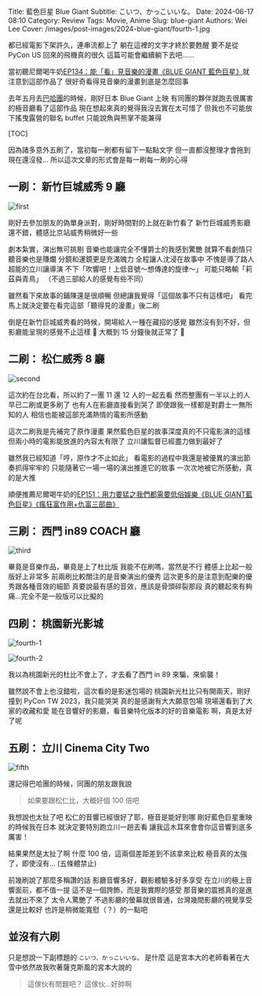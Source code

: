 Title: 藍色巨星 Blue Giant
Subtitle: こいつ、かっこいいな。
Date: 2024-06-17 08:10
Category: Review
Tags: Movie, Anime
Slug: blue-giant
Authors: Wei Lee
Cover: /images/post-images/2024-blue-giant/fourth-1.jpg

都已經電影下架許久，連串流都上了
躺在這裡的文字才終於要甦醒
要不是從 PyCon US 回來的飛機真的很久
這篇可能會繼續躺下去吧......

<!--more-->

當初聽尼爾喝牛奶[EP134：能「看」見音樂的漫畫《BLUE GIANT 藍色巨星》](https://open.firstory.me/story/clbhksxr700xt01ql8ziagwev)就注意到這部作品了
很好奇看得見音樂的漫畫到底是怎麼回事

去年五月去[巴哈團]({filename}/posts/travel/2023/4-bahamut-anime-tourism-2023.md)的時候，剛好日本 Blue Giant 上映
有同團的夥伴就跑去很厲害的極音廳看了這部作品
現在想起來真的覺得我沒去實在太可惜了
但我也不可能放下搖曳露營的聯名 buffet
只能說魚與熊掌不能兼得

[TOC]

因為諸多意外五刷了，當初每一刷都有留下一點點文字
但一直都沒整理才會拖到現在還沒發...
所以這次文章的形式會是每一刷每一刷的心得

## 一刷： 新竹巨城威秀 9 廳

![first](/images/post-images/2024-blue-giant/first.jpg)

剛好去參加朋友的偽單身派對，剛好時間對的上就在新竹看了
新竹巨城威秀影廳還不錯，體感比京站威秀稍微好一些

劇本紮實，演出無可挑剔
音樂也能讓完全不懂爵士的我感到驚艷
就算不看劇情只聽音樂也是賺爛
分鏡和運鏡更是充滿魄力
全程讓人沈浸在故事中
不愧是導了路人超能的立川讓導演
不下「吹響吧！上低音號～想傳達的旋律～」
可能只略輸「莉茲與青鳥」
（不過三部給人的感覺有些不同）

雖然看下來故事的鋪陳還是很順暢
但總讓我覺得「這個故事不只有這樣吧」
看完馬上就決定要在看完這部「聽得見的漫畫」後二刷

倒是在新竹巨城威秀看的時候，開場給人一種在藏招的感覺
雖然沒有到不好，但影廳能呈現的感覺不止這樣 👀
大概到 15 分鐘後就正常了 🤔

## 二刷： 松仁威秀 8 廳

![second](/images/post-images/2024-blue-giant/second.jpg)

這次約在台北看，所以約了一團 11 還 12 人的一起去看
然而整團有一半以上的人早已二刷或更多刷了
也有人在影廳直接看到哭了
即使跟我一樣都是對爵士一無所知的人
相信也能被這部充滿熱情的電影所感動

這次二刷我是先補完了原作漫畫
果然藍色巨星的故事深度真的不只電影演的這樣
但兩小時的電影能放進的內容太有限了
立川讓監督已經盡力做到最好了

雖然我已經知道「哼，原作才不止如此」
看電影的過程中我還是被優異的演出節奏抓得牢牢的
只能隨著它一場一場的演出推進它的故事
一次次地被它所感動，真的是大推

順便推薦尼爾喝牛奶的[EP151：用力要猛之我們都需要低俗娛樂《BLUE GIANT藍色巨星》《瘋狂富作用+仇富三部曲》](https://open.firstory.me/story/clivxe5cu02cn01vo64i736ci)

## 三刷： 西門 in89 COACH 廳

![third](/images/post-images/2024-blue-giant/third.jpg)

畢竟是音樂作品，畢竟是上了杜比版
我能不在刷嗎，當然是不行
體感上比起一般版好上非常多
前兩刷比較關注的是音樂演出的優秀
這次更多的是注意到配樂的優秀跟各種音效的細節
真要說最有感的音效，應該是骨頭碎裂那段
真的聽起來有夠痛...完全不是一般版可以比擬的

## 四刷： 桃園新光影城

![fourth-1](/images/post-images/2024-blue-giant/fourth-1.jpg)

![fourth-2](/images/post-images/2024-blue-giant/fourth-2.jpg)

我以為桃園新光的杜比不會上了，才去看了西門 in 89
來騙，來偷襲！

雖然說不會上也沒錯啦，這次看的是影迷包場的
桃園新光杜比只有開兩天，剛好撞到 PyCon TW 2023，我只能哭哭
真的是感謝有大大願意包場
現場還看到了大家的收藏和愛
能在音響好的影廳，看音樂特化版本的好的音樂電影
啊，真是太好了呢

## 五刷： 立川 Cinema City Two

![fifth](/images/post-images/2024-blue-giant/fifth.jpg)

還記得巴哈團的時候，同團的朋友跟我說

> 如果要跟松仁比，大概好個 100 倍吧

我想說也太扯了吧
松仁的音響已經很好了耶，極音是能好到哪
剛好藍色巨星重映的時候我在日本
就決定要特別跑立川一趟去看
讓我這木耳來會會你這音響到底多厲害！

結果果然是太扯了啊
什麼 100 倍，這兩個差距差到不該拿來比較
極音真的太強了，即使沒有... (五條體禁止)

前幾刷說了那麼多稱讚的話
影廳音響多好，觀影體驗多好多享受
在立川的極上音響面前，都不值一提
這不是一個誇飾，而是我實際的感受
那音樂的震撼真的是進去就出不來了
太令人驚艷了
不過影廳的螢幕就很普通，台灣幾間影廳的視覺享受還是比較好
也許是稍微能寬慰（？）的一點吧

## 並沒有六刷

只是想說一下副標題的 `こいつ、かっこいいな。` 是什麼
這是宮本大的老師看著在大雪中依然故我吹著薩克斯風的宮本大說的

> 這傢伙有問題吧？
> 這傢伙...好帥啊
